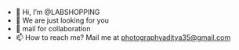 - 👋 Hi, I’m @LABSHOPPING
- 👀 We are just looking for you
- 📩 mail for collaboration
- 📫 How to reach me? Mail me 
at photographyaditya35@gmail.com

<!---
LABSHOPPING/LABSHOPPING is an ✨ online shopping mall ✨ where you can buy beat quality products at cheap price
--->
